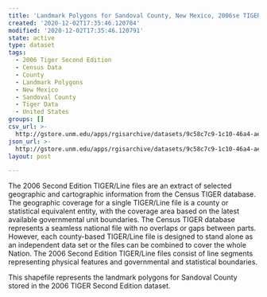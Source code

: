 ```yaml
---
title: 'Landmark Polygons for Sandoval County, New Mexico, 2006se TIGER'
created: '2020-12-02T17:35:46.120784'
modified: '2020-12-02T17:35:46.120791'
state: active
type: dataset
tags:
  - 2006 Tiger Second Edition
  - Census Data
  - County
  - Landmark Polygons
  - New Mexico
  - Sandoval County
  - Tiger Data
  - United States
groups: []
csv_url: >-
  http://gstore.unm.edu/apps/rgisarchive/datasets/9c58c7c9-1c10-46a4-ae56-f4724e951ee3/tgr2006se_sand_lpy.derived.csv
json_url: >-
  http://gstore.unm.edu/apps/rgisarchive/datasets/9c58c7c9-1c10-46a4-ae56-f4724e951ee3/tgr2006se_sand_lpy.derived.json
layout: post

---
```

The 2006 Second Edition TIGER/Line files are an extract of selected geographic and cartographic information from the Census TIGER database.  The geographic coverage for a single TIGER/Line file is a county or statistical equivalent entity, with the coverage area based on the latest available governmental unit boundaries. The Census TIGER database represents a seamless national file with no overlaps or gaps between parts.  However, each county-based TIGER/Line file is designed to stand alone as an independent data set or the files can be combined to cover the whole Nation.  The 2006 Second Edition  TIGER/Line files consist of line segments representing physical features and governmental and statistical boundaries.  

This shapefile represents the landmark polygons for Sandoval County stored in the 2006 TIGER Second Edition dataset.
